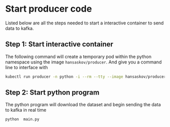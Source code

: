 # Start producer code

Listed below are all the steps needed to start a interactive container to send data to kafka. 

## **Step 1**: Start interactive container

The following command will create a temporary pod within the python namespace using the image `hansaskov/producer`. And give you a command line to interface with
``` bash
kubectl run producer -n python -i --rm --tty --image hansaskov/producer -- bash 
```

## **Step 2**: Start python program

The python program will download the dataset and begin sending the data to kafka in real time

```bash
python  main.py
```


